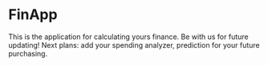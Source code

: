 # FinApp
This is the application for calculating yours finance.
Be with us for future updating!
Next plans: add your spending analyzer, prediction for your future purchasing.

